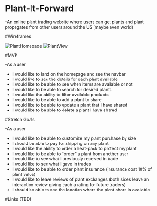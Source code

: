 # Plant-It-Forward
-An online plant trading website where users can get plants and plant propagates from other users around the US (maybe even world)

#Wireframes 

![PlantHomepage](https://user-images.githubusercontent.com/102195654/179842519-162dd5a9-7f87-4cf1-9261-400382c199b9.png)
![PlantView](https://user-images.githubusercontent.com/102195654/179842522-b673d01e-ba3d-4cc2-aeec-1bd6682b6e60.png)

#MVP 

-As a user 
  - I would like to land on the homepage and see the navbar
  - I would live to see the details for each plant available 
  - I would like to be able to see when items are available or not
  - I would like to be able to search for desired plants
  - I would like the ability to filter available products 
  - I would like to be able to add a plant to share 
  - I would like to be able to update a plant that I have shared 
  - I would like to be able to delete a plant I have shared 
  
 #Stretch Goals 
 
 -As a user 
  - I would like to be able to customize my plant purchase by size 
  - I should be able to pay for shipping on any plant 
  - I would like the ability to order a heat-pack to protect my plant 
  - I would like to be able to "order" a plant from another user 
  - I would like to see what I previously received in trade 
  - I would like to see what I gave in trades 
  - I would like to be able to order plant insurance (insurance cost 10% of plant value)
  - I would like to leave reviews of plant exchanges (both sides leave an interaction review giving each a rating for future traders)
  - I should be able to see the location where the plant share is available 
  
  #Links (TBD) 
